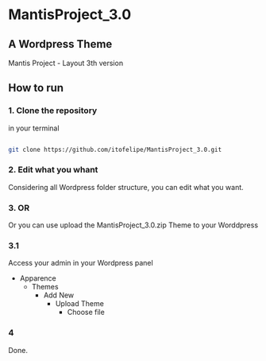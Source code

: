 # MantisProject_3.0
## A Wordpress Theme
Mantis Project - Layout 3th version

## How to run


### 1. Clone the repository
in your terminal
```bash

git clone https://github.com/itofelipe/MantisProject_3.0.git

```

### 2. Edit what you whant
Considering all Wordpress folder structure,
you can edit what you want.

### 3. OR
Or you can use upload the 
MantisProject_3.0.zip
Theme to your Worddpress

### 3.1
Access your admin in your Wordpress panel
- Apparence
    - Themes
        - Add New
            - Upload Theme
                - Choose file

### 4
Done.